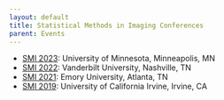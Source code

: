 ```yaml
---
layout: default
title: Statistical Methods in Imaging Conferences
parent: Events
---
```


* [SMI 2023](https://www.sph.umn.edu/events-calendar/statistical-methods-in-imaging-2023/): University of Minnesota, Minneapolis, MN
* [SMI 2022](https://www.vumc.org/biostatistics/smi/): Vanderbilt University, Nashville, TN
* [SMI 2021](https://scholarblogs.emory.edu/smi2021/): Emory University, Atlanta, TN
* [SMI 2019](https://sites.uci.edu/smi2019/): University of California Irvine, Irvine, CA
